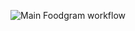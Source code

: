 ![Main Foodgram workflow ](https://github.com/sonjpog/foodgram/actions/workflows/main.yml/badge.svg)
